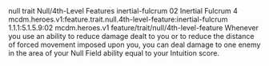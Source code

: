 <ability>
  <metadata>
    <class>null</class>
    <feature_type>trait</feature_type>
    <file_dpath>Null/4th-Level Features</file_dpath>
    <item_id>inertial-fulcrum</item_id>
    <item_index>02</item_index>
    <item_name>Inertial Fulcrum</item_name>
    <level>4</level>
    <scc>mcdm.heroes.v1:feature.trait.null.4th-level-feature:inertial-fulcrum</scc>
    <scdc>1.1.1:5.1.5.9:02</scdc>
    <source>mcdm.heroes.v1</source>
    <type>feature/trait/null/4th-level-feature</type>
  </metadata>
  <effects>
    <effect type="mundane">Whenever you use an ability to reduce damage dealt to you or to reduce the distance of forced movement imposed upon you, you can deal damage to one enemy in the area of your Null Field ability equal to your Intuition score.</effect>
  </effects>
</ability>
